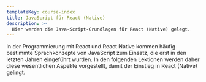 ```yaml
---
templateKey: course-index
title: JavaScript für React (Native)
description: >-
  Hier werden die Java-Script-Grundlagen für React (Native) gelegt.
---
```


In der Programmierung mit React und React Native kommen häufig bestimmte Sprachkonzepte von JavaScript zum Einsatz, die erst in den letzten Jahren eingeführt wurden. In den folgenden Lektionen werden daher diese wesentlichen Aspekte vorgestellt, damit der Einstieg in React (Native) gelingt.
